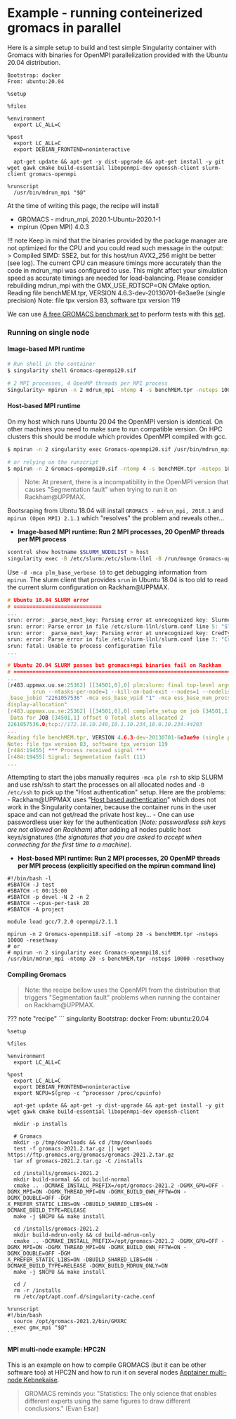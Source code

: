 # Example - running conteinerized gromacs in parallel

Here is a simple setup to build and test simple Singularity container with Gromacs with binaries for OpenMPI parallelization provided with the Ubuntu 20.04 distribution.

``` singularity
Bootstrap: docker
From: ubuntu:20.04

%setup

%files

%environment
  export LC_ALL=C

%post
  export LC_ALL=C
  export DEBIAN_FRONTEND=noninteractive

  apt-get update && apt-get -y dist-upgrade && apt-get install -y git wget gawk cmake build-essential libopenmpi-dev openssh-client slurm-client gromacs-openmpi

%runscript
  /usr/bin/mdrun_mpi "$@"
```

At the time of writing this page, the recipe will install

- GROMACS - mdrun_mpi, 2020.1-Ubuntu-2020.1-1
- mpirun (Open MPI) 4.0.3

!!! note
    Keep in mind that the binaries provided by the package manager are not optimized for the CPU and you could read such message in the output:
    > Compiled SIMD: SSE2, but for this host/run AVX2_256 might be better (see log).
    The current CPU can measure timings more accurately than the code in
    mdrun_mpi was configured to use. This might affect your simulation
    speed as accurate timings are needed for load-balancing.
    Please consider rebuilding mdrun_mpi with the GMX_USE_RDTSCP=ON CMake option.
    Reading file benchMEM.tpr, VERSION 4.6.3-dev-20130701-6e3ae9e (single precision)
    Note: file tpx version 83, software tpx version 119

We can use [A free GROMACS benchmark set](https://www.mpibpc.mpg.de/grubmueller/bench) to perform tests with this [set](https://www.mpibpc.mpg.de/15101317/benchMEM.zip).

### Running on single node

#### Image-based MPI runtime

``` bash
# Run shell in the container
$ singularity shell Gromacs-openmpi20.sif

# 2 MPI processes, 4 OpenMP threads per MPI process
Singularity> mpirun -n 2 mdrun_mpi -ntomp 4 -s benchMEM.tpr -nsteps 10000 -resethway
```

#### Host-based MPI runtime

On my host which runs Ubuntu 20.04 the OpenMPI version is identical. On other machines you need to make sure to run compatible version. On HPC clusters this should be module which provides OpenMPI compiled with gcc.
``` bash
$ mpirun -n 2 singularity exec Gromacs-openmpi20.sif /usr/bin/mdrun_mpi -ntomp 4 -s benchMEM.tpr -nsteps 10000 -resethway

# or relying on the runscript
$ mpirun -n 2 Gromacs-openmpi20.sif -ntomp 4 -s benchMEM.tpr -nsteps 10000 -resethway
```

> Note: At present, there is a incompatibility in the OpenMPI version that causes "Segmentation fault" when trying to run it on Rackham@UPPMAX. 

Bootsraping from Ubntu 18.04 will install `GROMACS - mdrun_mpi, 2018.1` and `mpirun (Open MPI) 2.1.1` which "resolves" the problem and reveals other...

- **Image-based MPI runtime: Run 2 MPI processes, 20 OpenMP threads per MPI process**
``` bash
scontrol show hostname $SLURM_NODELIST > host
singularity exec -B /etc/slurm:/etc/slurm-llnl -B /run/munge Gromacs-openmpi18.sif mpirun -n 2 -d -mca plm_base_verbose 10 --launch-agent 'singularity exec Gromacs-openmpi18.sif orted' /usr/bin/mdrun_mpi -ntomp 20 -s benchMEM.tpr -nsteps 10000 -resethway
```
Use `-d -mca plm_base_verbose 10` to get debugging information from `mpirun`. The slurm client that provides `srun` in Ubuntu 18.04 is too old to read the current slurm configuration on Rackham@UPPMAX.
``` c++
# Ubuntu 18.04 SLURM error
# ============================
...
srun: error: _parse_next_key: Parsing error at unrecognized key: SlurmctldHost
srun: error: Parse error in file /etc/slurm-llnl/slurm.conf line 5: "SlurmctldHost=rackham-q"
srun: error: _parse_next_key: Parsing error at unrecognized key: CredType
srun: error: Parse error in file /etc/slurm-llnl/slurm.conf line 7: "CredType=cred/munge"
srun: fatal: Unable to process configuration file
...

# Ubuntu 20.04 SLURM passes but gromacs+mpi binaries fail on Rackham
# =====================================================================
...
[r483.uppmax.uu.se:25362] [[34501,0],0] plm:slurm: final top-level argv:
        srun --ntasks-per-node=1 --kill-on-bad-exit --nodes=1 --nodelist=r484 --ntasks=1 /usr/bin/singularity exec Gromacs-apt.sif /usr/bin/orted -mca ess "slurm" -mca ess
_base_jobid "2261057536" -mca ess_base_vpid "1" -mca ess_base_num_procs "2" -mca orte_node_regex "r[3:483-484]@0(2)" -mca orte_hnp_uri "2261057536.0;tcp://172.18.10.240,10.1.10.234,10.0.10.234:44203" -mca plm_base_verbose "10" -mca -d "-
display-allocation"
[r483.uppmax.uu.se:25362] [[34501,0],0] complete_setup on job [34501,1]
 Data for JOB [34501,1] offset 0 Total slots allocated 2
2261057536.0;tcp://172.18.10.240,10.1.10.234,10.0.10.234:44203
...
Reading file benchMEM.tpr, VERSION 4.6.3-dev-20130701-6e3ae9e (single precision)
Note: file tpx version 83, software tpx version 119
[r484:19455] *** Process received signal ***
[r484:19455] Signal: Segmentation fault (11)
...
```
Attempting to start the jobs manually requires `-mca plm rsh` to skip SLURM and use rsh/ssh to start the processes on all allocated nodes and `-B /etc/ssh` to pick up the "Host authentication" setup. Here are the problems:
    - Rackham@UPPMAX uses "[Host based authentication](https://en.wikibooks.org/wiki/OpenSSH/Cookbook/Host-based_Authentication)" which does not work in the Singularity container, because the container runs in the user space and can not get/read the private host key...
    - One can use passwordless user key for the authentication (_Note: passwordless ssh keys are not allowed on Rackham_) after adding all nodes public host keys/signatures (_the signatures that you are asked to accept when connecting for the first time to a machine_).

- **Host-based MPI runtime: Run 2 MPI processes, 20 OpenMP threads per MPI process (explicitly specified on the mpirun command line)**
```
#!/bin/bash -l
#SBATCH -J test
#SBATCH -t 00:15:00
#SBATCH -p devel -N 2 -n 2
#SBATCH --cpus-per-task 20
#SBATCH -A project

module load gcc/7.2.0 openmpi/2.1.1

mpirun -n 2 Gromacs-openmpi18.sif -ntomp 20 -s benchMEM.tpr -nsteps 10000 -resethway
# or
# mpirun -n 2 singularity exec Gromacs-openmpi18.sif /usr/bin/mdrun_mpi -ntomp 20 -s benchMEM.tpr -nsteps 10000 -resethway
```


#### Compiling Gromacs

> Note: the recipe bellow uses the OpenMPI from the distribution that triggers "Segmentation fault" problems when running the container on Rackham@UPPMAX.

??? note "recipe"
    ``` singularity
    Bootstrap: docker
    From: ubuntu:20.04
    
    %setup
    
    %files
    
    %environment
      export LC_ALL=C
    
    %post
      export LC_ALL=C
      export DEBIAN_FRONTEND=noninteractive
      export NCPU=$(grep -c ^processor /proc/cpuinfo)
    
      apt-get update && apt-get -y dist-upgrade && apt-get install -y git wget gawk cmake build-essential libopenmpi-dev openssh-client
    
      mkdir -p installs
    
      # Gromacs
      mkdir -p /tmp/downloads && cd /tmp/downloads
      test -f gromacs-2021.2.tar.gz || wget https://ftp.gromacs.org/gromacs/gromacs-2021.2.tar.gz
      tar xf gromacs-2021.2.tar.gz -C /installs
    
      cd /installs/gromacs-2021.2
      mkdir build-normal && cd build-normal
      cmake .. -DCMAKE_INSTALL_PREFIX=/opt/gromacs-2021.2 -DGMX_GPU=OFF -DGMX_MPI=ON -DGMX_THREAD_MPI=ON -DGMX_BUILD_OWN_FFTW=ON -DGMX_DOUBLE=OFF -DGM
    X_PREFER_STATIC_LIBS=ON -DBUILD_SHARED_LIBS=ON -DCMAKE_BUILD_TYPE=RELEASE
      make -j $NCPU && make install
    
      cd /installs/gromacs-2021.2
      mkdir build-mdrun-only && cd build-mdrun-only
      cmake .. -DCMAKE_INSTALL_PREFIX=/opt/gromacs-2021.2 -DGMX_GPU=OFF -DGMX_MPI=ON -DGMX_THREAD_MPI=ON -DGMX_BUILD_OWN_FFTW=ON -DGMX_DOUBLE=OFF -DGM
    X_PREFER_STATIC_LIBS=ON -DBUILD_SHARED_LIBS=ON -DCMAKE_BUILD_TYPE=RELEASE -DGMX_BUILD_MDRUN_ONLY=ON
      make -j $NCPU && make install
    
      cd /
      rm -r /installs
      rm /etc/apt/apt.conf.d/singularity-cache.conf
    
    %runscript
    #!/bin/bash
      source /opt/gromacs-2021.2/bin/GMXRC
      exec gmx_mpi "$@"
    ```
#### MPI multi-node example: HPC2N

This is an example on how to compile GROMACS (but it can be other software too) at HPC2N and how to run it on several nodes 
[Apptainer multi-node Kebnekaise](https://github.com/hpc2n/intro-course/tree/master/hands-ons/4.application-usage/APPTAINER).

> GROMACS reminds you: "Statistics: The only science that enables different experts using the same figures to draw different conclusions." (Evan Esar)
